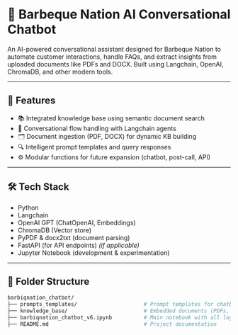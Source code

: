 # 🤖 Barbeque Nation AI Conversational Chatbot

An AI-powered conversational assistant designed for Barbeque Nation to automate customer interactions, handle FAQs, and extract insights from uploaded documents like PDFs and DOCX. Built using Langchain, OpenAI, ChromaDB, and other modern tools.

---

## 🚀 Features

- 📚 Integrated knowledge base using semantic document search
- 🧠 Conversational flow handling with Langchain agents
- 🗂️ Document ingestion (PDF, DOCX) for dynamic KB building
- 🔍 Intelligent prompt templates and query responses
- ⚙️ Modular functions for future expansion (chatbot, post-call, API)

---

## 🛠️ Tech Stack

- Python
- Langchain
- OpenAI GPT (ChatOpenAI, Embeddings)
- ChromaDB (Vector store)
- PyPDF & docx2txt (document parsing)
- FastAPI (for API endpoints) *(if applicable)*
- Jupyter Notebook (development & experimentation)

---

## 📂 Folder Structure

```bash
barbiqnation_chatbot/
├── prompts_templates/                     # Prompt templates for chatbot
├── knowledge_base/                        # Embedded documents (PDFs, DOCX)
├── barbiqnation_chatbot_v6.ipynb          # Main notebook with all logic
├── README.md                              # Project documentation
